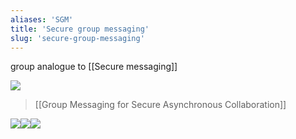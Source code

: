 ```yaml
---
aliases: 'SGM'
title: 'Secure group messaging'
slug: 'secure-group-messaging'
---
```


group analogue to [[Secure messaging]]


![](https://static.meri.garden/d95239b88fb82804b8baeb8ac06d16b7.png)
> [[Group Messaging for Secure Asynchronous Collaboration]]

![](https://static.meri.garden/bfa8d06fa2a6ff41292c9d65aa4c2f8c.png)![](https://static.meri.garden/cdfb204d1e33757c7db74961f1becc0b.png)![](https://static.meri.garden/c3fbfbcd70fd84ebc8904eb7342e108a.png)